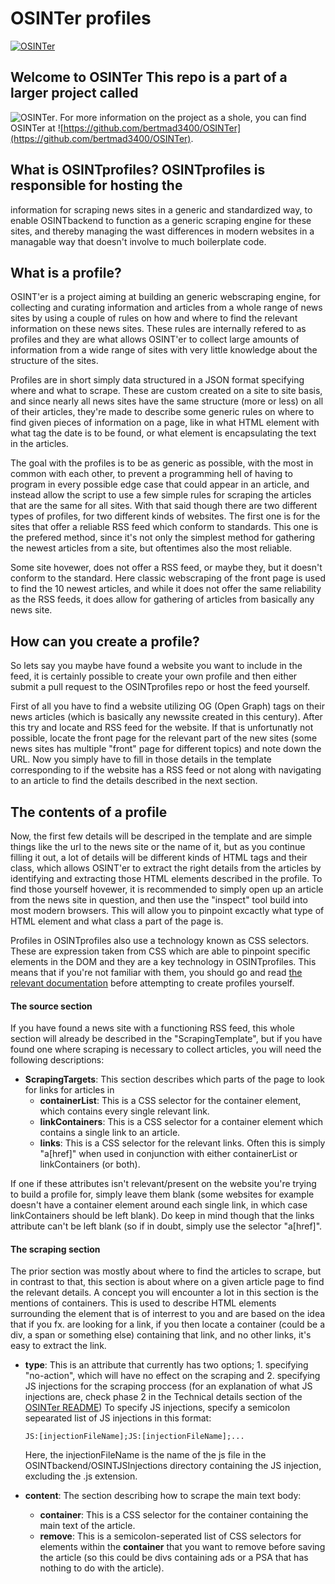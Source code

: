 # OSINTer profiles

[![OSINTer](https://raw.githubusercontent.com/bertmad3400/OSINTer/master/logo.png)](https://osinter.dk)

## Welcome to OSINTer This repo is a part of a larger project called
![OSINTer](https://github.com/bertmad3400/OSINTer). For more information on the
project as a shole, you can find OSINTer at
![https://github.com/bertmad3400/OSINTer](https://github.com/bertmad3400/OSINTer).

## What is OSINTprofiles?  OSINTprofiles is responsible for hosting the
information for scraping news sites in a generic and standardized way, to
enable OSINTbackend to function as a generic scraping engine for these sites,
and thereby managing the wast differences in modern websites in a managable way
that doesn't involve to much boilerplate code.

## What is a profile?
OSINT'er is a project aiming at building an generic webscraping engine, for
collecting and curating information and articles from a whole range of news
sites by using a couple of rules on how and where to find the relevant
information on these news sites. These rules are internally refered to as
profiles and they are what allows OSINT'er to collect large amounts of
information from a wide range of sites with very little knowledge about the
structure of the sites.

Profiles are in short simply data structured in a JSON format specifying where
and what to scrape. These are custom created on a site to site basis, and since
nearly all news sites have the same structure (more or less) on all of their
articles, they're made to describe some generic rules on where to find given
pieces of information on a page, like in what HTML element with what tag the
date is to be found, or what element is encapsulating the text in the articles.

The goal with the profiles is to be as generic as possible, with the most in
common with each other, to prevent a programming hell of having to program in
every possible edge case that could appear in an article, and instead allow the
script to use a few simple rules for scraping the articles that are the same for
all sites. With that said though there are two different types of profiles, for
two different kinds of websites. The first one is for the sites that offer a
reliable RSS feed which conform to standards. This one is the prefered method,
since it's not only the simplest method for gathering the newest articles from a
site, but oftentimes also the most reliable.

Some site hovewer, does not offer a RSS feed, or maybe they, but it doesn't
conform to the standard. Here classic webscraping of the front page is used to
find the 10 newest articles, and while it does not offer the same reliability as
the RSS feeds, it does allow for gathering of articles from basically any
news site.

## How can you create a profile?
So lets say you maybe have found a website you want to include in the feed, it
is certainly possible to create your own profile and then either submit a pull
request to the OSINTprofiles repo or host the feed yourself.

First of all you have to find a website utilizing OG (Open Graph) tags on their
news articles (which is basically any newssite created in this century). After
this try and locate and RSS feed for the website. If that is unfortunatly not
possible, locate the front page for the relevant part of the new sites (some
news sites has multiple "front" page for different topics) and note down the URL.
Now you simply have to fill in those details in the template corresponding to if
the website has a RSS feed or not along with navigating to an article to find
the details described in the next section.

## The contents of a profile
Now, the first few details will be descriped in the template and are simple
things like the url to the news site or the name of it, but as you continue
filling it out, a lot of details will be different kinds of HTML tags and their
class, which allows OSINT'er to extract the right details from the articles by
identifying and extracting those HTML elements described in the profile. To find
those yourself hovewer, it is recommended to simply open up an article from the
news site in question, and then use the "inspect" tool build into most modern
browsers. This will allow you to pinpoint excactly what type of HTML element and
what class a part of the page is.

Profiles in OSINTprofiles also use a technology known as CSS selectors. These
are expression taken from CSS which are able to pinpoint specific elements in
the DOM and they are a key technology in OSINTprofiles. This means that if
you're not familiar with them, you should go and read [the relevant
documentation](https://developer.mozilla.org/en-US/docs/Web/CSS/CSS_Selectors)
before attempting to create profiles yourself.

#### The source section
If you have found a news site with a functioning RSS feed, this whole section
will already be described in the "ScrapingTemplate", but if you have found one
where scraping is necessary to collect articles, you will need the following
descriptions:

- **ScrapingTargets**: This section describes which parts of the page to look
  for links for articles in
	- **containerList**: This is a CSS selector for the container element, which
	  contains every single relevant link.
	- **linkContainers**: This is a CSS selector for a container element which
	  contains a single link to an article.
	- **links**: This is a CSS selector for the relevant links. Often this is
	  simply "a[href]" when used in conjunction with either containerList or
	  linkContainers (or both).

If one if these attributes isn't relevant/present on the website you're trying
to build a profile for, simply leave them blank (some websites for example
doesn't have a container element around each single link, in which case
linkContainers should be left blank). Do keep in mind though that the links
attribute can't be left blank (so if in doubt, simply use the selector
"a[href]".

#### The scraping section
The prior section was mostly about where to find the articles to scrape, but in
contrast to that, this section is about where on a given article page to find
the relevant details. A concept you will encounter a lot in this section is the
mentions of containers. This is used to describe HTML elements surrounding the
element that is of interrest to you and are based on the idea that if you fx. are
looking for a link, if you then locate a container (could be a div, a span or
something else) containing that link, and no other links, it's easy to extract
the link.

- **type**: This is an attribute that currently has two options; 1. specifying
  "no-action", which will have no effect on the scraping and 2. specifying JS
  injections for the scraping proccess (for an explanation of what JS injections
  are, check phase 2 in the Technical details section of the [OSINTer
  README](https://github.com/bertmad3400/OSINTer/blob/testing/README.md)) To
  specify JS injections, specify a semicolon sepearated list of JS injections in
  this format:

  ```JS:[injectionFileName];JS:[injectionFileName];...```

  Here, the injectionFileName is the name of the js file in the
  OSINTbackend/OSINTJSInjections directory containing the JS injection,
  excluding the .js extension.
- **content**: The section describing how to scrape the main text body:
	- **container**: This is a CSS selector for the container containing the
	  main text of the article.
	- **remove**: This is a semicolon-seperated list of CSS selectors for
	  elements within the **container** that you want to remove before saving
	  the article (so this could be divs containing ads or a PSA that has
	  nothing to do with the article).


